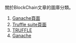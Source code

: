 關於BlockChain文章的圖庫分類。

1. [Ganache頁面](https://devbricker.github.io/ImageStorage/BlockChain/%E6%88%AA%E5%9C%96%202021-08-22%20%E4%B8%8B%E5%8D%887.29.48.png)
2. [Truffle suite頁面](https://devbricker.github.io/ImageStorage/BlockChain/截圖%202021-08-22%20下午7.37.14.png)
3. [TRUFFLE](https://devbricker.github.io/ImageStorage/BlockChain/68747470733a2f2f74727566666c6573756974652e636f6d2f696d672f74727566666c652d6c6f676f2d6461726b2e737667.svg)
4. [Ganache](https://devbricker.github.io/ImageStorage/BlockChain/logo.png)
